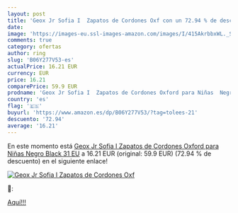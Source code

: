```yaml
---
layout: post
title: 'Geox Jr Sofia I  Zapatos de Cordones Oxf con un 72.94 % de descuento'
date: 
image: 'https://images-eu.ssl-images-amazon.com/images/I/415AkrbbxWL._SL200_.jpg'
comments: true
category: ofertas
author: ring
slug: 'B06Y277V53-es'
actualPrice: 16.21 EUR
currency: EUR
price: 16.21
comparePrice: 59.9 EUR
prodname: 'Geox Jr Sofia I  Zapatos de Cordones Oxford para Niñas  Negro  Black   31 EU'
country: 'es'
flag: '🇪🇸'
buyurl: 'https://www.amazon.es/dp/B06Y277V53/?tag=tolees-21'
descuento: '72.94'
average: '16.21'
---
```


En este momento está [Geox Jr Sofia I  Zapatos de Cordones Oxford para Niñas  Negro  Black   31 EU](https://www.amazon.es/dp/B06Y277V53/?tag=tolees-21) a 16.21 EUR (original: 59.9 EUR) (72.94 %  de descuento) en el siguiente enlace!

[![Geox Jr Sofia I  Zapatos de Cordones Oxf](https://images-eu.ssl-images-amazon.com/images/I/415AkrbbxWL._SL200_.jpg)](https://www.amazon.es/dp/B06Y277V53/?tag=tolees-21)

🔎:


[Aquí!!!](https://www.amazon.es/dp/B06Y277V53/?tag=tolees-21)
